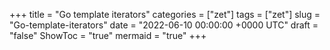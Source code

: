 +++
title = "Go template iterators"
categories = ["zet"]
tags = ["zet"]
slug = "Go-template-iterators"
date = "2022-06-10 00:00:00 +0000 UTC"
draft = "false"
ShowToc = "true"
mermaid = "true"
+++

